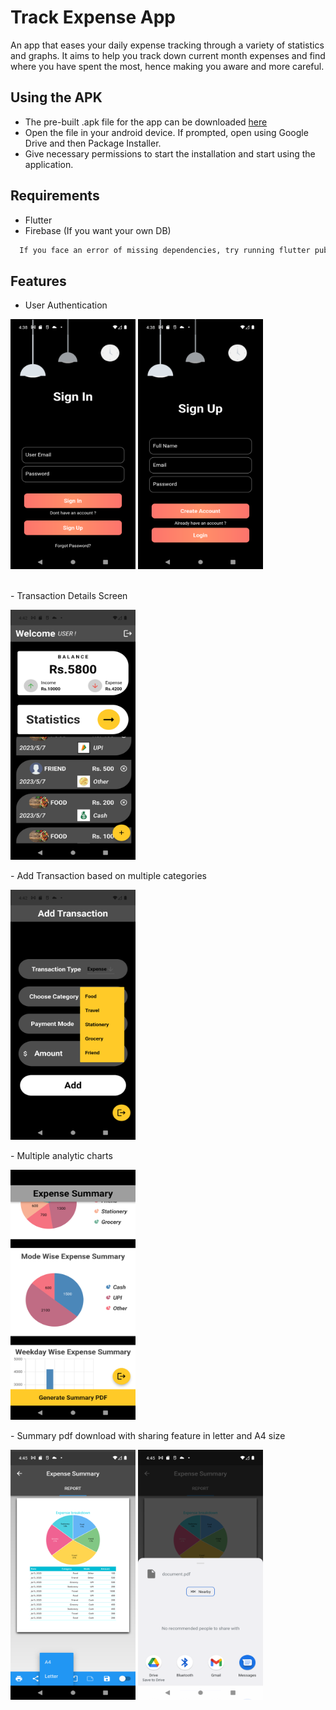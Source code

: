 
# Track Expense App

An app that eases your daily expense tracking through a variety of statistics and graphs. 
It aims to help you track down current month expenses and find where you have spent the most, hence making you aware and more careful.


## Using the APK

- The pre-built .apk file for the app can be downloaded [here](https://drive.google.com/drive/u/0/my-drive?q=after:2023-07-05)
- Open the file in your android device. If prompted, open using   Google Drive and then Package Installer.
- Give necessary permissions to start the installation and start using the application.
## Requirements

- Flutter
- Firebase (If you want your own DB)

```bash
  If you face an error of missing dependencies, try running flutter pub get.
```


## Features

- User Authentication
<p align="left">
  <img src="https://github.com/Kishlay-KS/TrackExpense/blob/main/ScreenShots/Screenshot_1688512089.png" data-canonical- 
  src="https://gyazo.com/eb5c5741b6a9a16c692170a41a49c858.png" width="200" height="400" />
  <img src="https://github.com/Kishlay-KS/TrackExpense/blob/main/ScreenShots/Screenshot_1688512098.png" data-canonical- 
  src="https://gyazo.com/eb5c5741b6a9a16c692170a41a49c858.png" width="200" 
  height="400" />
</p>
<br>
- Transaction Details Screen
<br>
<p align="left">
<img src="https://github.com/Kishlay-KS/TrackExpense/blob/main/ScreenShots/Screenshot_1688512368.png" data-canonical- 
  src="https://gyazo.com/eb5c5741b6a9a16c692170a41a49c858.png" width="200" height="400" />
</p>
- Add Transaction based on multiple categories
<br>
<p align="left">
<img src="https://github.com/Kishlay-KS/TrackExpense/blob/main/ScreenShots/Screenshot_1688512377.png" data-canonical- 
  src="https://gyazo.com/eb5c5741b6a9a16c692170a41a49c858.png" width="200" height="400" />
</p>
- Multiple analytic charts
<br>
<p align="left">
<img src="https://github.com/Kishlay-KS/TrackExpense/blob/main/ScreenShots/Screenshot_1688512425.png" data-canonical- 
  src="https://gyazo.com/eb5c5741b6a9a16c692170a41a49c858.png" width="200" height="400" />
</p>
- Summary pdf download with sharing feature in letter and A4 size
<br>
<p align="left">
<img src="https://github.com/Kishlay-KS/TrackExpense/blob/main/ScreenShots/Screenshot_1688512522.png" data-canonical- 
  src="https://gyazo.com/eb5c5741b6a9a16c692170a41a49c858.png" width="200" height="400" />
<img src="https://github.com/Kishlay-KS/TrackExpense/blob/main/ScreenShots/Screenshot_1688512515.png" data-canonical- 
  src="https://gyazo.com/eb5c5741b6a9a16c692170a41a49c858.png" width="200" height="400" />
</p>

